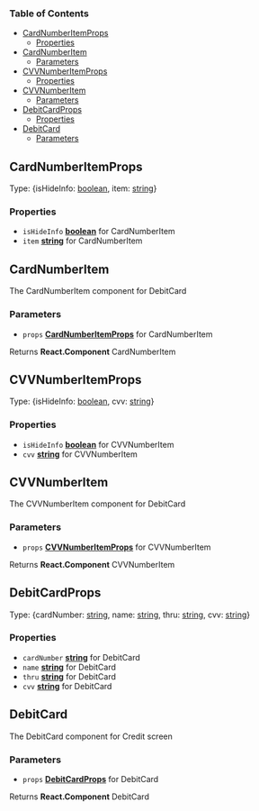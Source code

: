 <!-- Generated by documentation.js. Update this documentation by updating the source code. -->

### Table of Contents

-   [CardNumberItemProps][1]
    -   [Properties][2]
-   [CardNumberItem][3]
    -   [Parameters][4]
-   [CVVNumberItemProps][5]
    -   [Properties][6]
-   [CVVNumberItem][7]
    -   [Parameters][8]
-   [DebitCardProps][9]
    -   [Properties][10]
-   [DebitCard][11]
    -   [Parameters][12]

## CardNumberItemProps

Type: {isHideInfo: [boolean][13], item: [string][14]}

### Properties

-   `isHideInfo` **[boolean][13]** for CardNumberItem
-   `item` **[string][14]** for CardNumberItem

## CardNumberItem

The CardNumberItem component for DebitCard

### Parameters

-   `props` **[CardNumberItemProps][15]** for CardNumberItem

Returns **React.Component** CardNumberItem

## CVVNumberItemProps

Type: {isHideInfo: [boolean][13], cvv: [string][14]}

### Properties

-   `isHideInfo` **[boolean][13]** for CVVNumberItem
-   `cvv` **[string][14]** for CVVNumberItem

## CVVNumberItem

The CVVNumberItem component for DebitCard

### Parameters

-   `props` **[CVVNumberItemProps][16]** for CVVNumberItem

Returns **React.Component** CVVNumberItem

## DebitCardProps

Type: {cardNumber: [string][14], name: [string][14], thru: [string][14], cvv: [string][14]}

### Properties

-   `cardNumber` **[string][14]** for DebitCard
-   `name` **[string][14]** for DebitCard
-   `thru` **[string][14]** for DebitCard
-   `cvv` **[string][14]** for DebitCard

## DebitCard

The DebitCard component for Credit screen

### Parameters

-   `props` **[DebitCardProps][17]** for DebitCard

Returns **React.Component** DebitCard

[1]: #cardnumberitemprops

[2]: #properties

[3]: #cardnumberitem

[4]: #parameters

[5]: #cvvnumberitemprops

[6]: #properties-1

[7]: #cvvnumberitem

[8]: #parameters-1

[9]: #debitcardprops

[10]: #properties-2

[11]: #debitcard

[12]: #parameters-2

[13]: https://developer.mozilla.org/docs/Web/JavaScript/Reference/Global_Objects/Boolean

[14]: https://developer.mozilla.org/docs/Web/JavaScript/Reference/Global_Objects/String

[15]: #cardnumberitemprops

[16]: #cvvnumberitemprops

[17]: #debitcardprops
